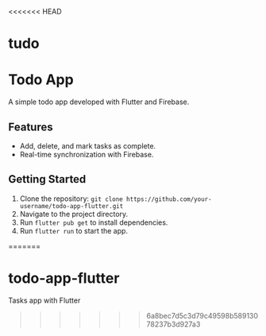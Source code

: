 <<<<<<< HEAD
# tudo

# Todo App

A simple todo app developed with Flutter and Firebase.

## Features

- Add, delete, and mark tasks as complete.
- Real-time synchronization with Firebase.

## Getting Started

1. Clone the repository: `git clone https://github.com/your-username/todo-app-flutter.git`
2. Navigate to the project directory.
3. Run `flutter pub get` to install dependencies.
4. Run `flutter run` to start the app.

=======
# todo-app-flutter
Tasks app with Flutter
>>>>>>> 6a8bec7d5c3d79c49598b58913078237b3d927a3

